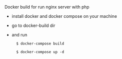 Docker build for run nginx server with php

- install docker and docker compose on your machine
- go to docker-build dir
- and run

        $ docker-compose build

        $ docker-compose up -d

